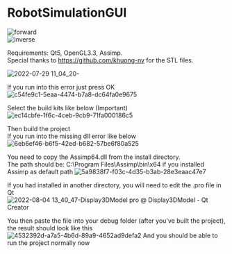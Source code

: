 # RobotSimulationGUI
![forward](https://user-images.githubusercontent.com/20887245/182783840-a8f7cf3e-092f-4740-be0a-017bbd83d65a.gif)  
![inverse](https://user-images.githubusercontent.com/20887245/182783852-413b5ce0-8422-4b0f-93aa-7698e692fc0e.gif)  

Requirements: Qt5, OpenGL3.3, Assimp.  
Special thanks to https://github.com/khuong-nv for the STL files.  

![2022-07-29 11_04_20-](https://user-images.githubusercontent.com/20887245/181680687-385754c2-e0f5-4bdb-84b4-4acd6ecaae86.png)

If you run into this error just press OK  
![c54fe9c1-5eaa-4474-b7a8-dc64fa0e9675](https://user-images.githubusercontent.com/20887245/182780728-17298e2e-4892-4c62-9d0d-8ca811b08594.png)

Select the build kits like below (Important)  
![ec14cbfe-1f6c-4ceb-9cb9-71fa000186c5](https://user-images.githubusercontent.com/20887245/182781008-fbedbc9d-59a2-4326-bbd1-ff125afca15c.png)

Then build the project  
If you run into the missing dll error like below
![6eb6ef46-b6f5-42ed-b682-57be6f80a525](https://user-images.githubusercontent.com/20887245/182781177-d6eda629-3847-4c70-9d89-1105d84be83f.png)

You need to copy the Assimp64.dll from the install directory.  
The path should be: C:\Program Files\Assimp\bin\x64 if you installed Assimp as default path
![5a9838f7-f03c-4d35-b3ab-28e3eaac47e7](https://user-images.githubusercontent.com/20887245/182782887-16e04c57-7406-41aa-9f67-351f4ef016f6.png)

If you had installed in another directory, you will need to edit the .pro file in Qt  
![2022-08-04 13_40_47-Display3DModel pro @ Display3DModel - Qt Creator](https://user-images.githubusercontent.com/20887245/182782832-82383f54-88af-4462-82cf-ed71f2d6cb6e.png)

You then paste the file into your debug folder (after you've built the project), the result should look like this  
![4532392d-a7a5-4b6d-89a9-4652ad9defa2](https://user-images.githubusercontent.com/20887245/182783309-5fb45218-acc0-4343-88fe-9e2766a5b454.png)
And you should be able to run the project normally now  